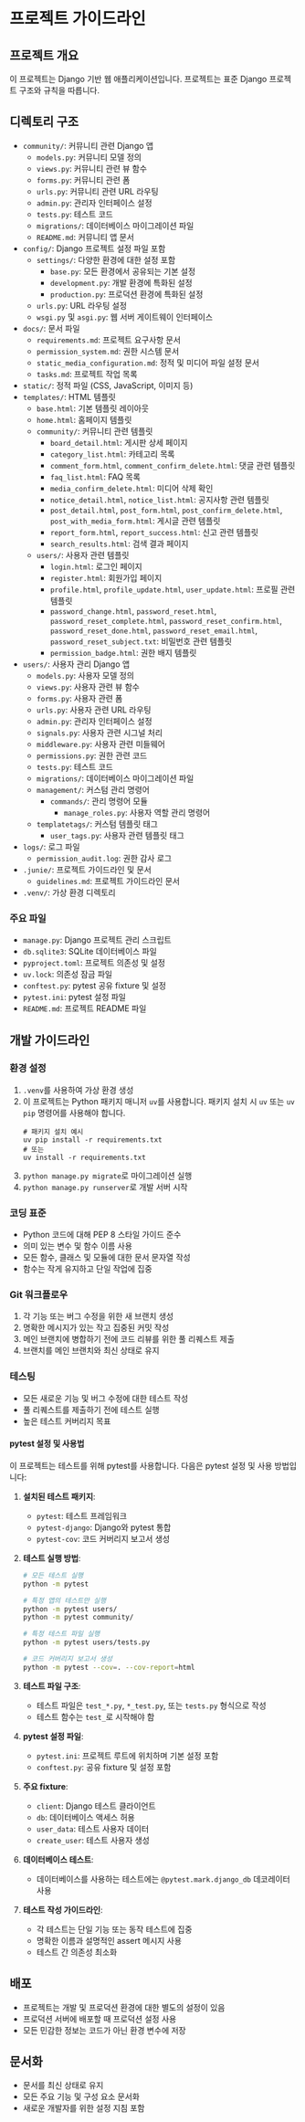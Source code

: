 # 프로젝트 가이드라인

## 프로젝트 개요
이 프로젝트는 Django 기반 웹 애플리케이션입니다. 프로젝트는 표준 Django 프로젝트 구조와 규칙을 따릅니다.

## 디렉토리 구조
- `community/`: 커뮤니티 관련 Django 앱
  - `models.py`: 커뮤니티 모델 정의
  - `views.py`: 커뮤니티 관련 뷰 함수
  - `forms.py`: 커뮤니티 관련 폼
  - `urls.py`: 커뮤니티 관련 URL 라우팅
  - `admin.py`: 관리자 인터페이스 설정
  - `tests.py`: 테스트 코드
  - `migrations/`: 데이터베이스 마이그레이션 파일
  - `README.md`: 커뮤니티 앱 문서
- `config/`: Django 프로젝트 설정 파일 포함
  - `settings/`: 다양한 환경에 대한 설정 포함
    - `base.py`: 모든 환경에서 공유되는 기본 설정
    - `development.py`: 개발 환경에 특화된 설정
    - `production.py`: 프로덕션 환경에 특화된 설정
  - `urls.py`: URL 라우팅 설정
  - `wsgi.py` 및 `asgi.py`: 웹 서버 게이트웨이 인터페이스
- `docs/`: 문서 파일
  - `requirements.md`: 프로젝트 요구사항 문서
  - `permission_system.md`: 권한 시스템 문서
  - `static_media_configuration.md`: 정적 및 미디어 파일 설정 문서
  - `tasks.md`: 프로젝트 작업 목록
- `static/`: 정적 파일 (CSS, JavaScript, 이미지 등)
- `templates/`: HTML 템플릿
  - `base.html`: 기본 템플릿 레이아웃
  - `home.html`: 홈페이지 템플릿
  - `community/`: 커뮤니티 관련 템플릿
    - `board_detail.html`: 게시판 상세 페이지
    - `category_list.html`: 카테고리 목록
    - `comment_form.html`, `comment_confirm_delete.html`: 댓글 관련 템플릿
    - `faq_list.html`: FAQ 목록
    - `media_confirm_delete.html`: 미디어 삭제 확인
    - `notice_detail.html`, `notice_list.html`: 공지사항 관련 템플릿
    - `post_detail.html`, `post_form.html`, `post_confirm_delete.html`, `post_with_media_form.html`: 게시글 관련 템플릿
    - `report_form.html`, `report_success.html`: 신고 관련 템플릿
    - `search_results.html`: 검색 결과 페이지
  - `users/`: 사용자 관련 템플릿
    - `login.html`: 로그인 페이지
    - `register.html`: 회원가입 페이지
    - `profile.html`, `profile_update.html`, `user_update.html`: 프로필 관련 템플릿
    - `password_change.html`, `password_reset.html`, `password_reset_complete.html`, `password_reset_confirm.html`, `password_reset_done.html`, `password_reset_email.html`, `password_reset_subject.txt`: 비밀번호 관련 템플릿
    - `permission_badge.html`: 권한 배지 템플릿
- `users/`: 사용자 관리 Django 앱
  - `models.py`: 사용자 모델 정의
  - `views.py`: 사용자 관련 뷰 함수
  - `forms.py`: 사용자 관련 폼
  - `urls.py`: 사용자 관련 URL 라우팅
  - `admin.py`: 관리자 인터페이스 설정
  - `signals.py`: 사용자 관련 시그널 처리
  - `middleware.py`: 사용자 관련 미들웨어
  - `permissions.py`: 권한 관련 코드
  - `tests.py`: 테스트 코드
  - `migrations/`: 데이터베이스 마이그레이션 파일
  - `management/`: 커스텀 관리 명령어
    - `commands/`: 관리 명령어 모듈
      - `manage_roles.py`: 사용자 역할 관리 명령어
  - `templatetags/`: 커스텀 템플릿 태그
    - `user_tags.py`: 사용자 관련 템플릿 태그
- `logs/`: 로그 파일
  - `permission_audit.log`: 권한 감사 로그
- `.junie/`: 프로젝트 가이드라인 및 문서
  - `guidelines.md`: 프로젝트 가이드라인 문서
- `.venv/`: 가상 환경 디렉토리

### 주요 파일
- `manage.py`: Django 프로젝트 관리 스크립트
- `db.sqlite3`: SQLite 데이터베이스 파일
- `pyproject.toml`: 프로젝트 의존성 및 설정
- `uv.lock`: 의존성 잠금 파일
- `conftest.py`: pytest 공유 fixture 및 설정
- `pytest.ini`: pytest 설정 파일
- `README.md`: 프로젝트 README 파일

## 개발 가이드라인

### 환경 설정
1. `.venv`를 사용하여 가상 환경 생성
2. 이 프로젝트는 Python 패키지 매니저 `uv`를 사용합니다. 패키지 설치 시 `uv` 또는 `uv pip` 명령어를 사용해야 합니다.
   ```
   # 패키지 설치 예시
   uv pip install -r requirements.txt
   # 또는
   uv install -r requirements.txt
   ```
3. `python manage.py migrate`로 마이그레이션 실행
4. `python manage.py runserver`로 개발 서버 시작

### 코딩 표준
- Python 코드에 대해 PEP 8 스타일 가이드 준수
- 의미 있는 변수 및 함수 이름 사용
- 모든 함수, 클래스 및 모듈에 대한 문서 문자열 작성
- 함수는 작게 유지하고 단일 작업에 집중

### Git 워크플로우
1. 각 기능 또는 버그 수정을 위한 새 브랜치 생성
2. 명확한 메시지가 있는 작고 집중된 커밋 작성
3. 메인 브랜치에 병합하기 전에 코드 리뷰를 위한 풀 리퀘스트 제출
4. 브랜치를 메인 브랜치와 최신 상태로 유지

### 테스팅
- 모든 새로운 기능 및 버그 수정에 대한 테스트 작성
- 풀 리퀘스트를 제출하기 전에 테스트 실행
- 높은 테스트 커버리지 목표

#### pytest 설정 및 사용법
이 프로젝트는 테스트를 위해 pytest를 사용합니다. 다음은 pytest 설정 및 사용 방법입니다:

1. **설치된 테스트 패키지**:
   - `pytest`: 테스트 프레임워크
   - `pytest-django`: Django와 pytest 통합
   - `pytest-cov`: 코드 커버리지 보고서 생성

2. **테스트 실행 방법**:
   ```bash
   # 모든 테스트 실행
   python -m pytest

   # 특정 앱의 테스트만 실행
   python -m pytest users/
   python -m pytest community/

   # 특정 테스트 파일 실행
   python -m pytest users/tests.py

   # 코드 커버리지 보고서 생성
   python -m pytest --cov=. --cov-report=html
   ```

3. **테스트 파일 구조**:
   - 테스트 파일은 `test_*.py`, `*_test.py`, 또는 `tests.py` 형식으로 작성
   - 테스트 함수는 `test_`로 시작해야 함

4. **pytest 설정 파일**:
   - `pytest.ini`: 프로젝트 루트에 위치하며 기본 설정 포함
   - `conftest.py`: 공유 fixture 및 설정 포함

5. **주요 fixture**:
   - `client`: Django 테스트 클라이언트
   - `db`: 데이터베이스 액세스 허용
   - `user_data`: 테스트 사용자 데이터
   - `create_user`: 테스트 사용자 생성

6. **데이터베이스 테스트**:
   - 데이터베이스를 사용하는 테스트에는 `@pytest.mark.django_db` 데코레이터 사용

7. **테스트 작성 가이드라인**:
   - 각 테스트는 단일 기능 또는 동작 테스트에 집중
   - 명확한 이름과 설명적인 assert 메시지 사용
   - 테스트 간 의존성 최소화

## 배포
- 프로젝트는 개발 및 프로덕션 환경에 대한 별도의 설정이 있음
- 프로덕션 서버에 배포할 때 프로덕션 설정 사용
- 모든 민감한 정보는 코드가 아닌 환경 변수에 저장

## 문서화
- 문서를 최신 상태로 유지
- 모든 주요 기능 및 구성 요소 문서화
- 새로운 개발자를 위한 설정 지침 포함
